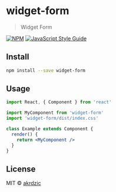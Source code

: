 # widget-form

> Widget Form

[![NPM](https://img.shields.io/npm/v/widget-form.svg)](https://www.npmjs.com/package/widget-form) [![JavaScript Style Guide](https://img.shields.io/badge/code_style-standard-brightgreen.svg)](https://standardjs.com)

## Install

```bash
npm install --save widget-form
```

## Usage

```jsx
import React, { Component } from 'react'

import MyComponent from 'widget-form'
import 'widget-form/dist/index.css'

class Example extends Component {
  render() {
    return <MyComponent />
  }
}
```

## License

MIT © [akrdzic](https://github.com/akrdzic)
